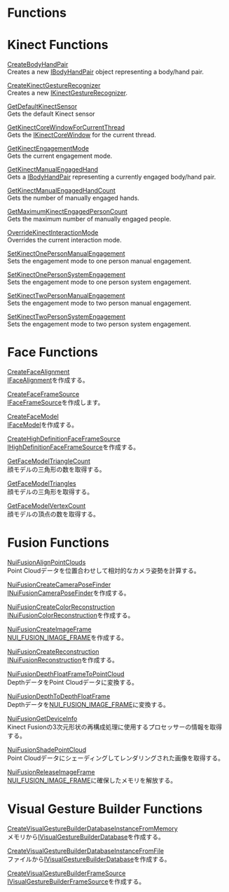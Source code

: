 Functions  
=========  

<span id="ID4EM"></span>

Kinect Functions  
================  

[CreateBodyHandPair](Functions/CreateBodyHandPair.md)    
Creates a new [IBodyHandPair](Interfaces/IBodyHandPair_Interface.md) object representing a body/hand pair.  

[CreateKinectGestureRecognizer](Functions/CreateKinectGestureRecogni.md)    
Creates a new [IKinectGestureRecognizer](Interfaces/IKinectGestureRecognizer.md).  

[GetDefaultKinectSensor](Functions/GetDefaultKinectSensor.md)    
Gets the default Kinect sensor  

[GetKinectCoreWindowForCurrentThread](Functions/GetKinectCoreWindowForCurr.md)    
Gets the [IKinectCoreWindow](Interfaces/IKinectCoreWindow_Interface.md) for the current thread.  

[GetKinectEngagementMode](Functions/GetKinectEngagementMode.md)    
Gets the current engagement mode.  

[GetKinectManualEngagedHand](Functions/GetKinectManualEngagedHand.md)    
Gets a [IBodyHandPair](Interfaces/IBodyHandPair_Interface.md) representing a currently engaged body/hand pair.  

[GetKinectManualEngagedHandCount](Functions/GetKinectManualEngagedHandCount.md)    
Gets the number of manually engaged hands.  

[GetMaximumKinectEngagedPersonCount](Functions/GetMaximumKinectEngagedPer.md)    
Gets the maximum number of manually engaged people.  

[OverrideKinectInteractionMode](Functions/OverrideKinectInteractionM.md)    
Overrides the current interaction mode.  

[SetKinectOnePersonManualEngagement](Functions/SetKinectOnePersonManualEn.md)    
Sets the engagement mode to one person manual engagement.  

[SetKinectOnePersonSystemEngagement](Functions/SetKinectOnePersonSystemEn.md)    
Sets the engagement mode to one person system engagement.  

[SetKinectTwoPersonManualEngagement](Functions/SetKinectTwoPersonManualEn.md)    
Sets the engagement mode to two person manual engagement.  

[SetKinectTwoPersonSystemEngagement](Functions/SetKinectTwoPersonSystemEn.md)    
Sets the engagement mode to two person system engagement.  

<span id="ID4EYB"></span>

Face Functions  
==============  

[CreateFaceAlignment](Functions/CreateFaceAlignment.md)    
[IFaceAlignment](Interfaces/IFaceAlignment_Interface.md)を作成する。  

[CreateFaceFrameSource](Functions/CreateFaceFrameSource.md)    
[IFaceFrameSource](Interfaces/IFaceFrameSource_Interface.md)を作成します。  

[CreateFaceModel](Functions/CreateFaceModel.md)    
[IFaceModel](Interfaces/IFaceModel_Interface.md)を作成する。  

[CreateHighDefinitionFaceFrameSource](Functions/CreateHighDefinitionFaceFr.md)    
[IHighDefinitionFaceFrameSource](Interfaces/IHighDefinitionFaceFrameSo.md)を作成する。  

[GetFaceModelTriangleCount](Functions/GetFaceModelTriangleCount.md)    
顔モデルの三角形の数を取得する。  

[GetFaceModelTriangles](Functions/GetFaceModelTriangles.md)    
顔モデルの三角形を取得する。  

[GetFaceModelVertexCount](Functions/GetFaceModelVertexCount.md)    
顔モデルの頂点の数を取得する。  

<span id="ID4EUC"></span>

Fusion Functions  
================  

[NuiFusionAlignPointClouds](Functions/NuiFusionAlignPointClouds.md)    
Point Cloudデータを位置合わせして相対的なカメラ姿勢を計算する。  

[NuiFusionCreateCameraPoseFinder](Functions/NuiFusionCreateCameraPoseF.md)    
[INuiFusionCameraPoseFinder](Interfaces/INuiFusionCameraPoseFinder.md)を作成する。  

[NuiFusionCreateColorReconstruction](Functions/NuiFusionCreateColorRecons.md)    
[INuiFusionColorReconstruction](Interfaces/INuiFusionColorReconstruct.md)を作成する。  

[NuiFusionCreateImageFrame](Functions/NuiFusionCreateImageFrame.md)    
[NUI_FUSION_IMAGE_FRAME](Structures/NUI_FUSION_IMAGE_FRAME.md)を作成する。  

[NuiFusionCreateReconstruction](Functions/NuiFusionCreateReconstruct.md)    
[INuiFusionReconstruction](Interfaces/INuiFusionReconstruction.md)を作成する。  

[NuiFusionDepthFloatFrameToPointCloud](Functions/NuiFusionDepthFloatFrameTo.md)    
DepthデータをPoint Cloudデータに変換する。  

[NuiFusionDepthToDepthFloatFrame](Functions/NuiFusionDepthToDepthFloat.md)    
Depthデータを[NUI_FUSION_IMAGE_FRAME](Structures/NUI_FUSION_IMAGE_FRAME.md)に変換する。  

[NuiFusionGetDeviceInfo](Functions/NuiFusionGetDeviceInfo.md)    
Kinect Fusionの3次元形状の再構成処理に使用するプロセッサーの情報を取得する。  

[NuiFusionShadePointCloud](Functions/NuiFusionShadePointCloud.md)    
Point Cloudデータにシェーディングしてレンダリングされた画像を取得する。  

[NuiFusionReleaseImageFrame](Functions/NuiFusionReleaseImageFrame.md)    
[NUI_FUSION_IMAGE_FRAME](Structures/NUI_FUSION_IMAGE_FRAME.md)に確保したメモリを解放する。  

<span id="ID4EXD"></span>

Visual Gesture Builder Functions  
================================  

[CreateVisualGestureBuilderDatabaseInstanceFromMemory](Functions/CreateVisualGestureBuilderDatabaseInstanceFromMemory.md)    
メモリから[IVisualGestureBuilderDatabase](Interfaces/IVisualGestureBuilderDatab.md)を作成する。  

[CreateVisualGestureBuilderDatabaseInstanceFromFile](Functions/CreateVisualGestureBuilderDatabaseInstanceFromFile.md)    
ファイルから[IVisualGestureBuilderDatabase](Interfaces/IVisualGestureBuilderDatab.md)を作成する。  

[CreateVisualGestureBuilderFrameSource](Functions/CreateVisualGestureBuilder.md)    
[IVisualGestureBuilderFrameSource](Interfaces/IVisualGestureBuilderFrameSource.md)を作成する。  



<!--Please do not edit the data in the comment block below.-->
<!--
TOCTitle : Functions
RLTitle : Functions
KeywordA : O:Microsoft.Kinect.kinect.k4w_ref_functions
KeywordA : 91a9c287-d1c4-72d0-5419-fcde8ca20bf1
KeywordK : Functions
AssetID : 91a9c287-d1c4-72d0-5419-fcde8ca20bf1
Locale : en-us
CommunityContent : 1
TopicType : kbOrient
DocSet : K4Wv2
ProjType : K4Wv2Proj
Technology : Kinect for Windows
Product : Kinect for Windows SDK v2
productversion : 20
-->
